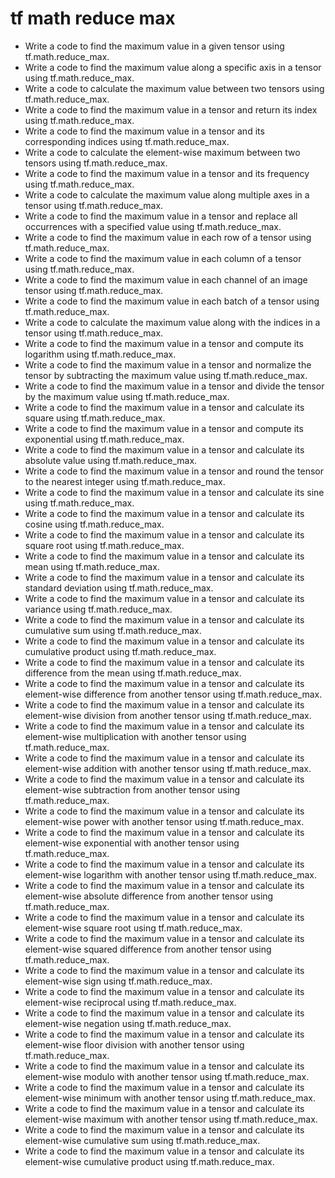 # tf math reduce max

- Write a code to find the maximum value in a given tensor using tf.math.reduce_max.
- Write a code to find the maximum value along a specific axis in a tensor using tf.math.reduce_max.
- Write a code to calculate the maximum value between two tensors using tf.math.reduce_max.
- Write a code to find the maximum value in a tensor and return its index using tf.math.reduce_max.
- Write a code to find the maximum value in a tensor and its corresponding indices using tf.math.reduce_max.
- Write a code to calculate the element-wise maximum between two tensors using tf.math.reduce_max.
- Write a code to find the maximum value in a tensor and its frequency using tf.math.reduce_max.
- Write a code to calculate the maximum value along multiple axes in a tensor using tf.math.reduce_max.
- Write a code to find the maximum value in a tensor and replace all occurrences with a specified value using tf.math.reduce_max.
- Write a code to find the maximum value in each row of a tensor using tf.math.reduce_max.
- Write a code to find the maximum value in each column of a tensor using tf.math.reduce_max.
- Write a code to find the maximum value in each channel of an image tensor using tf.math.reduce_max.
- Write a code to find the maximum value in each batch of a tensor using tf.math.reduce_max.
- Write a code to calculate the maximum value along with the indices in a tensor using tf.math.reduce_max.
- Write a code to find the maximum value in a tensor and compute its logarithm using tf.math.reduce_max.
- Write a code to find the maximum value in a tensor and normalize the tensor by subtracting the maximum value using tf.math.reduce_max.
- Write a code to find the maximum value in a tensor and divide the tensor by the maximum value using tf.math.reduce_max.
- Write a code to find the maximum value in a tensor and calculate its square using tf.math.reduce_max.
- Write a code to find the maximum value in a tensor and compute its exponential using tf.math.reduce_max.
- Write a code to find the maximum value in a tensor and calculate its absolute value using tf.math.reduce_max.
- Write a code to find the maximum value in a tensor and round the tensor to the nearest integer using tf.math.reduce_max.
- Write a code to find the maximum value in a tensor and calculate its sine using tf.math.reduce_max.
- Write a code to find the maximum value in a tensor and calculate its cosine using tf.math.reduce_max.
- Write a code to find the maximum value in a tensor and calculate its square root using tf.math.reduce_max.
- Write a code to find the maximum value in a tensor and calculate its mean using tf.math.reduce_max.
- Write a code to find the maximum value in a tensor and calculate its standard deviation using tf.math.reduce_max.
- Write a code to find the maximum value in a tensor and calculate its variance using tf.math.reduce_max.
- Write a code to find the maximum value in a tensor and calculate its cumulative sum using tf.math.reduce_max.
- Write a code to find the maximum value in a tensor and calculate its cumulative product using tf.math.reduce_max.
- Write a code to find the maximum value in a tensor and calculate its difference from the mean using tf.math.reduce_max.
- Write a code to find the maximum value in a tensor and calculate its element-wise difference from another tensor using tf.math.reduce_max.
- Write a code to find the maximum value in a tensor and calculate its element-wise division from another tensor using tf.math.reduce_max.
- Write a code to find the maximum value in a tensor and calculate its element-wise multiplication with another tensor using tf.math.reduce_max.
- Write a code to find the maximum value in a tensor and calculate its element-wise addition with another tensor using tf.math.reduce_max.
- Write a code to find the maximum value in a tensor and calculate its element-wise subtraction from another tensor using tf.math.reduce_max.
- Write a code to find the maximum value in a tensor and calculate its element-wise power with another tensor using tf.math.reduce_max.
- Write a code to find the maximum value in a tensor and calculate its element-wise exponential with another tensor using tf.math.reduce_max.
- Write a code to find the maximum value in a tensor and calculate its element-wise logarithm with another tensor using tf.math.reduce_max.
- Write a code to find the maximum value in a tensor and calculate its element-wise absolute difference from another tensor using tf.math.reduce_max.
- Write a code to find the maximum value in a tensor and calculate its element-wise square root using tf.math.reduce_max.
- Write a code to find the maximum value in a tensor and calculate its element-wise squared difference from another tensor using tf.math.reduce_max.
- Write a code to find the maximum value in a tensor and calculate its element-wise sign using tf.math.reduce_max.
- Write a code to find the maximum value in a tensor and calculate its element-wise reciprocal using tf.math.reduce_max.
- Write a code to find the maximum value in a tensor and calculate its element-wise negation using tf.math.reduce_max.
- Write a code to find the maximum value in a tensor and calculate its element-wise floor division with another tensor using tf.math.reduce_max.
- Write a code to find the maximum value in a tensor and calculate its element-wise modulo with another tensor using tf.math.reduce_max.
- Write a code to find the maximum value in a tensor and calculate its element-wise minimum with another tensor using tf.math.reduce_max.
- Write a code to find the maximum value in a tensor and calculate its element-wise maximum with another tensor using tf.math.reduce_max.
- Write a code to find the maximum value in a tensor and calculate its element-wise cumulative sum using tf.math.reduce_max.
- Write a code to find the maximum value in a tensor and calculate its element-wise cumulative product using tf.math.reduce_max.